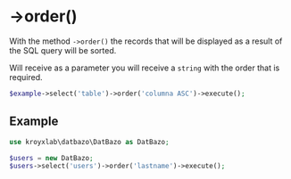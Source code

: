 # ->order()

With the method `->order()` the records that will be displayed as a result of the SQL query will be sorted.

Will receive as a parameter you will receive a `string` with the order that is required.

```php
$example->select('table')->order('columna ASC')->execute();
```

## Example

```php
use kroyxlab\datbazo\DatBazo as DatBazo;

$users = new DatBazo;
$users->select('users')->order('lastname')->execute();
```